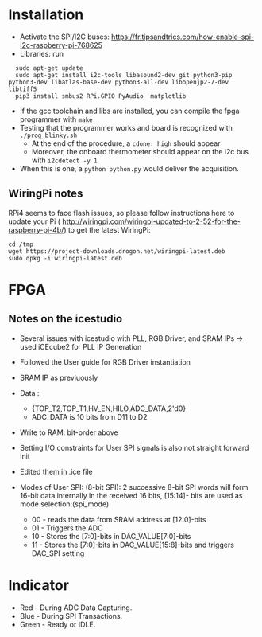# Installation 

* Activate the SPI/I2C buses: https://fr.tipsandtrics.com/how-enable-spi-i2c-raspberry-pi-768625
* Libraries: run
```
  sudo apt-get update
  sudo apt-get install i2c-tools libasound2-dev git python3-pip python3-dev libatlas-base-dev python3-all-dev libopenjp2-7-dev libtiff5
  pip3 install smbus2 RPi.GPIO PyAudio  matplotlib
```
* If the gcc toolchain and libs are installed, you can compile the fpga programmer with `make`
* Testing that the programmer works and board is recognized with `./prog_blinky.sh`
  * At the end of the procedure, a `cdone: high` should appear
  * Moreover, the onboard thermometer should appear on the i2c bus with `i2cdetect -y 1`
* When this is one, a `python python.py` would deliver the acquisition.


## WiringPi notes

RPi4 seems to face flash issues, so please follow instructions here to update your Pi ( http://wiringpi.com/wiringpi-updated-to-2-52-for-the-raspberry-pi-4b/) to get the latest WiringPi:

```
cd /tmp
wget https://project-downloads.drogon.net/wiringpi-latest.deb
sudo dpkg -i wiringpi-latest.deb
```

# FPGA

## Notes on the icestudio

* Several issues with icestudio with PLL, RGB Driver, and SRAM IPs -> used iCEcube2 for PLL IP Generation
* Followed the User guide for RGB Driver instantiation
* SRAM IP as previuously

* Data : 
  * {TOP_T2,TOP_T1,HV_EN,HILO,ADC_DATA,2'd0}
  * ADC_DATA is 10 bits from D11 to D2
* Write to RAM: bit-order above 

* Setting I/O constraints for User SPI signals is also not straight forward init
* Edited them in .ice file

* Modes of User SPI: (8-bit SPI): 2 successive 8-bit SPI words will form 16-bit data internally 
in the received 16 bits, [15:14]- bits are used as mode selection:(spi_mode)
  * 00 - reads the data from SRAM address at [12:0]-bits
  * 01 - Triggers the ADC
  * 10 - Stores the [7:0]-bits in DAC_VALUE[7:0]-bits
  * 11 - Stores the [7:0]-bits in DAC_VALUE[15:8]-bits and triggers DAC_SPI setting

# Indicator
* Red   - During ADC Data Capturing.
* Blue  - During SPI Transactions.
* Green - Ready or IDLE.
